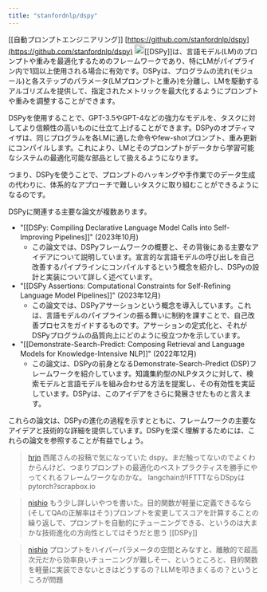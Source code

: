 ```yaml
---
title: "stanfordnlp/dspy"
---
```


[[自動プロンプトエンジニアリング]]
[https://github.com/stanfordnlp/dspy](https://github.com/stanfordnlp/dspy)
<img src='https://scrapbox.io/api/pages/nishio/claude/icon' alt='claude.icon' height="19.5"/>[[DSPy]]は、言語モデル(LM)のプロンプトや重みを最適化するためのフレームワークであり、特にLMがパイプライン内で1回以上使用される場合に有効です。DSPyは、プログラムの流れ(モジュール)と各ステップのパラメータ(LMプロンプトと重み)を分離し、LMを駆動するアルゴリズムを提供して、指定されたメトリックを最大化するようにプロンプトや重みを調整することができます。

DSPyを使用することで、GPT-3.5やGPT-4などの強力なモデルを、タスクに対してより信頼性の高いものに仕立て上げることができます。DSPyのオプティマイザは、同じプログラムを各LMに適した命令やfew-shotプロンプト、重み更新にコンパイルします。これにより、LMとそのプロンプトがデータから学習可能なシステムの最適化可能な部品として扱えるようになります。

つまり、DSPyを使うことで、プロンプトのハッキングや手作業でのデータ生成の代わりに、体系的なアプローチで難しいタスクに取り組むことができるようになるのです。

DSPyに関連する主要な論文が複数あります。
- "[[DSPy: Compiling Declarative Language Model Calls into Self-Improving Pipelines]]" (2023年10月)
    - この論文では、DSPyフレームワークの概要と、その背後にある主要なアイデアについて説明しています。宣言的な言語モデルの呼び出しを自己改善するパイプラインにコンパイルするという概念を紹介し、DSPyの設計と実装について詳しく述べています。
- "[[DSPy Assertions: Computational Constraints for Self-Refining Language Model Pipelines]]" (2023年12月)
    - この論文では、DSPyアサーションという概念を導入しています。これは、言語モデルのパイプラインの振る舞いに制約を課すことで、自己改善プロセスをガイドするものです。アサーションの定式化と、それがDSPyプログラムの品質向上にどのように役立つかを示しています。
- "[[Demonstrate-Search-Predict: Composing Retrieval and Language Models for Knowledge-Intensive NLP]]" (2022年12月)
    - この論文は、DSPyの前身となるDemonstrate-Search-Predict (DSP)フレームワークを紹介しています。知識集約型のNLPタスクに対して、検索モデルと言語モデルを組み合わせる方法を提案し、その有効性を実証しています。DSPyは、このアイデアをさらに発展させたものと言えます。

これらの論文は、DSPyの進化の過程を示すとともに、フレームワークの主要なアイデアと技術的な詳細を提供しています。DSPyを深く理解するためには、これらの論文を参照することが有益でしょう。


> [hrjn](https://twitter.com/hrjn/status/1786994101646414236) 西尾さんの投稿で気になっていた dspy。まだ触ってないのでよくわからんけど、つまりプロンプトの最適化のベストプラクティスを勝手にやってくれるフレームワークなのかな。
>  langchainがIFTTTならDSpyはpytorch?scrapbox.io

> [nishio](https://twitter.com/nishio/status/1787021308116787515) もう少し詳しいやつを書いた。目的関数が軽量に定義できるなら(そしてQAの正解率はそう)プロンプトを変更してスコアを計算することの繰り返しで、プロンプトを自動的にチューニングできる、というのは大まかな技術進化の方向性としてはそうだと思う
> [[DSPy]]

> [nishio](https://twitter.com/nishio/status/1787021799521472553) プロンプトをハイパーパラメータの空間とみなすと、離散的で超高次元だから効率良いチューニングが難しそー、というところと、目的関数を軽量に実装できないときはどうするの？LLMを叩きまくるの？というところが問題

